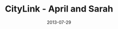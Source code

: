---
layout: media
category: media
title: "CityLink - April and Sarah"
date: 2013-07-29
description: "April and Sarah - CityLink clients."
tag: 
 - citylink
 - game-change
video: "http://s3.amazonaws.com/crossroads-media/other-media/video/GCCityLink2.mp4"
video-poster: "http://s3.amazonaws.com/crossroads-media/images/gccitylinupdat2_still.jpg"
---